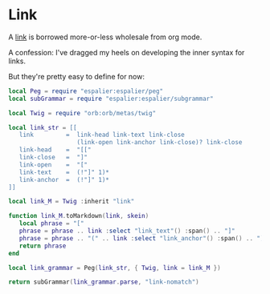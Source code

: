 # Link


  A [link](httk://this.page) is borrowed more-or-less wholesale from org
mode.


A confession: I've dragged my heels on developing the inner syntax for links.


But they're pretty easy to define for now:

```lua
local Peg = require "espalier:espalier/peg"
local subGrammar = require "espalier:espalier/subgrammar"

local Twig = require "orb:orb/metas/twig"
```
```lua
local link_str = [[
   link         =  link-head link-text link-close
                   (link-open link-anchor link-close)? link-close
   link-head    =  "[["
   link-close   =  "]"
   link-open    =  "["
   link-text    =  (!"]" 1)*
   link-anchor  =  (!"]" 1)*
]]
```
```lua
local link_M = Twig :inherit "link"
```
```lua
function link_M.toMarkdown(link, skein)
   local phrase = "["
   phrase = phrase .. link :select "link_text"() :span() .. "]"
   phrase = phrase .. "(" .. link :select "link_anchor"() :span() .. ")"
   return phrase
end
```
```lua
local link_grammar = Peg(link_str, { Twig, link = link_M })
```
```lua
return subGrammar(link_grammar.parse, "link-nomatch")
```
